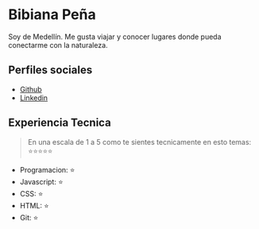 # Bibiana Peña

Soy de Medellín. Me gusta viajar y conocer lugares donde pueda conectarme con la naturaleza.

## Perfiles sociales 

- [Github](https://github.com/BibianaPena)
- [Linkedin](https://www.linkedin.com/in/bibiana-andrea-pe%C3%B1a-vel%C3%A1squez-38b186226/)

## Experiencia Tecnica
> En una escala de 1 a 5 como te sientes tecnicamente en esto temas:  ⭐️⭐️⭐️⭐️⭐️

- Programacion: ⭐️
- Javascript: ⭐️
- CSS: ⭐️
- HTML: ⭐️
- Git: ⭐️

